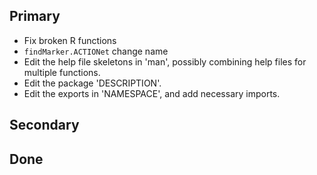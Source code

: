 ## Primary
* Fix broken R functions
* `findMarker.ACTIONet` change name
* Edit the help file skeletons in 'man', possibly combining help files
  for multiple functions.
* Edit the package 'DESCRIPTION'.
* Edit the exports in 'NAMESPACE', and add necessary imports.


## Secondary


## Done

